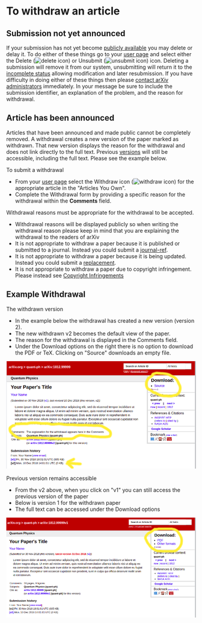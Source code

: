 To withdraw an article
======================

Submission not yet announced
----------------------------

If your submission has not yet become [publicly
available](/help/availability.md) you may delete or delay it. To do either
of these things go to your [user page](https://arxiv.org/user) and select
either the Delete (![delete icon](/images/delete.png)) or Unsubmit
(![unsubmit icon](/images/unsubmit.png)) icon. Deleting a submission
will remove it from our system, unsubmitting will return it to the
[incomplete status](/help/submit_status.md#incomplete) allowing modification and
later resubmission. If you have difficulty in doing either of these
things then please [contact arXiv administrators](/help/contact.md)
immediately. In your message be sure to include the submission
identifier, an explanation of the problem, and the reason for
withdrawal.

Article has been announced
--------------------------

Articles that have been announced and made public cannot be completely removed.  A withdrawal creates a new version of the paper marked as withdrawn. That new version displays the reason for the withdrawal and does not link directly to the full text. Previous [versions](/help/versions.md) will still be accessible, including the full text. Please see the example below.

To submit a withdrawal

- From your [user page](https://arxiv.org/user) select the Withdraw icon (![withdraw
icon](/images/withdraw.png)) for the appropriate article in the
"Articles You Own".
- Complete the Withdrawal form by providing a specific reason for the withdrawal within the
**Comments** field. 

Withdrawal reasons must be appropriate for the withdrawal to be accepted.

- Withdrawal reasons will be displayed publicly so when writing the withdrawal reason please keep in mind that you are explaining the withdrawal to the readers of arXiv
- It is not appropriate to withdraw a paper because it is published or submitted to a journal. Instead you could submit a [journal-ref](/help/jref.md).
- It is not appropriate to withdraw a paper because it is being updated. Instead you could submit a [replacement](/help/replace.md).
- It is not appropriate to withdraw a paper due to copyright infringement. Please instead see [Copyright Infringements](http://www.cornell.edu/copyright-infringement.cfm)



Example Withdrawal
--------------------------

The withdrawn version
- In the example below the withdrawal has created a new version (version 2). 
- The new withdrawn v2 becomes the default view of the paper. 
- The reason for the withdrawal is displayed in the Comments field. 
- Under the Download options on the right there is no option to download the PDF or TeX. Clicking on "Source" downloads an empty file.

![withdarawal version 2](withdrawal-examplev2.png "withdarawal version 2")

Previous version remains accessible
- From the v2 above, when you click on "v1" you can still access the previous version of the paper
- Below is version 1 for the withdrawn paper
- The full text can be accessed under the Download options

![withdarawal version 1](withdrawal-examplev1.png "withdarawal version 1")


